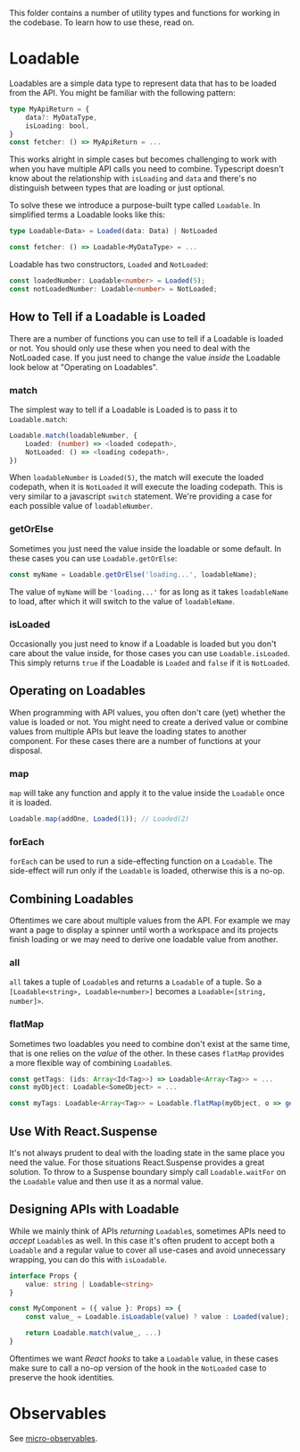 This folder contains a number of utility types and functions for working in the codebase. To learn how to use these, read on.

# Loadable

Loadables are a simple data type to represent data that has to be loaded from the API. You might be familiar with the following pattern:

```typescript
type MyApiReturn = {
    data?: MyDataType,
    isLoading: bool,
}
const fetcher: () => MyApiReturn = ...
```

This works alright in simple cases but becomes challenging to work with when you have multiple API calls you need to combine. Typescript doesn't know about the relationship with `isLoading` and `data` and there's no distinguish between types that are loading or just optional.

To solve these we introduce a purpose-built type called `Loadable`. In simplified terms a Loadable looks like this:

```typescript
type Loadable<Data> = Loaded(data: Data) | NotLoaded

const fetcher: () => Loadable<MyDataType> = ...
```

Loadable has two constructors, `Loaded` and `NotLoaded`:

```typescript
const loadedNumber: Loadable<number> = Loaded(5);
const notLoadedNumber: Loadable<number> = NotLoaded;
```

## How to Tell if a Loadable is Loaded

There are a number of functions you can use to tell if a Loadable is loaded or not. You should only use these when you need to deal with the NotLoaded case. If you just need to change the value _inside_ the Loadable look below at "Operating on Loadables".

### match

The simplest way to tell if a Loadable is Loaded is to pass it to `Loadable.match`:

```typescript
Loadable.match(loadableNumber, {
    Loaded: (number) => <loaded codepath>,
    NotLoaded: () => <loading codepath>,
})
```

When `loadableNumber` is `Loaded(5)`, the match will execute the loaded codepath, when it is `NotLoaded` it will execute the loading codepath. This is very similar to a javascript `switch` statement. We're providing a case for each possible value of `loadableNumber`.

### getOrElse

Sometimes you just need the value inside the loadable or some default. In these cases you can use `Loadable.getOrElse`:

```typescript
const myName = Loadable.getOrElse('loading...', loadableName);
```

The value of `myName` will be `'loading...'` for as long as it takes `loadableName` to load, after which it will switch to the value of `loadableName`.

### isLoaded

Occasionally you just need to know if a Loadable is loaded but you don't care about the value inside, for those cases you can use `Loadable.isLoaded`. This simply returns `true` if the Loadable is `Loaded` and `false` if it is `NotLoaded`.

## Operating on Loadables

When programming with API values, you often don't care (yet) whether the value is loaded or not. You might need to create a derived value or combine values from multiple APIs but leave the loading states to another component. For these cases there are a number of functions at your disposal.

### map

`map` will take any function and apply it to the value inside the `Loadable` once it is loaded.

```typescript
Loadable.map(addOne, Loaded(1)); // Loaded(2)
```

### forEach

`forEach` can be used to run a side-effecting function on a `Loadable`. The side-effect will run only if the `Loadable` is loaded, otherwise this is a no-op.

## Combining Loadables

Oftentimes we care about multiple values from the API. For example we may want a page to display a spinner until worth a workspace and its projects finish loading or we may need to derive one loadable value from another.

### all

`all` takes a tuple of `Loadable`s and returns a `Loadable` of a tuple. So a `[Loadable<string>, Loadable<number>]` becomes a `Loadable<[string, number]>`.

### flatMap

Sometimes two loadables you need to combine don't exist at the same time, that is one relies on the _value_ of the other. In these cases `flatMap` provides a more flexible way of combining `Loadable`s.

```typescript
const getTags: (ids: Array<Id<Tag>>) => Loadable<Array<Tag>> = ...
const myObject: Loadable<SomeObject> = ...

const myTags: Loadable<Array<Tag>> = Loadable.flatMap(myObject, o => getTags(o.tags))
```

## Use With React.Suspense

It's not always prudent to deal with the loading state in the same place you need the value. For those situations React.Suspense provides a great solution. To throw to a Suspense boundary simply call `Loadable.waitFor` on the `Loadable` value and then use it as a normal value.

## Designing APIs with Loadable

While we mainly think of APIs _returning_ `Loadable`s, sometimes APIs need to _accept_ `Loadable`s as well. In this case it's often prudent to accept both a `Loadable` and a regular value to cover all use-cases and avoid unnecessary wrapping, you can do this with `isLoadable`.

```typescript
interface Props {
    value: string | Loadable<string>
}

const MyComponent = ({ value }: Props) => {
    const value_ = Loadable.isLoadable(value) ? value : Loaded(value);

    return Loadable.match(value_, ...)
}

```

Oftentimes we want _React hooks_ to take a `Loadable` value, in these cases make sure to call a no-op version of the hook in the `NotLoaded` case to preserve the hook identities.

# Observables

See [micro-observables](https://github.com/betomorrow/micro-observables).
